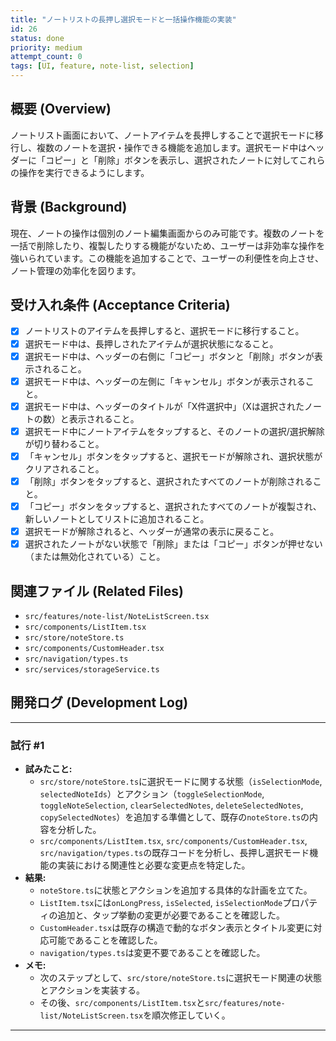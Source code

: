 ```yaml
---
title: "ノートリストの長押し選択モードと一括操作機能の実装"
id: 26
status: done
priority: medium
attempt_count: 0
tags: [UI, feature, note-list, selection]
---
```


## 概要 (Overview)

ノートリスト画面において、ノートアイテムを長押しすることで選択モードに移行し、複数のノートを選択・操作できる機能を追加します。選択モード中はヘッダーに「コピー」と「削除」ボタンを表示し、選択されたノートに対してこれらの操作を実行できるようにします。

## 背景 (Background)

現在、ノートの操作は個別のノート編集画面からのみ可能です。複数のノートを一括で削除したり、複製したりする機能がないため、ユーザーは非効率な操作を強いられています。この機能を追加することで、ユーザーの利便性を向上させ、ノート管理の効率化を図ります。

## 受け入れ条件 (Acceptance Criteria)

- [x] ノートリストのアイテムを長押しすると、選択モードに移行すること。
- [x] 選択モード中は、長押しされたアイテムが選択状態になること。
- [x] 選択モード中は、ヘッダーの右側に「コピー」ボタンと「削除」ボタンが表示されること。
- [x] 選択モード中は、ヘッダーの左側に「キャンセル」ボタンが表示されること。
- [x] 選択モード中は、ヘッダーのタイトルが「X件選択中」（Xは選択されたノートの数）と表示されること。
- [x] 選択モード中にノートアイテムをタップすると、そのノートの選択/選択解除が切り替わること。
- [x] 「キャンセル」ボタンをタップすると、選択モードが解除され、選択状態がクリアされること。
- [x] 「削除」ボタンをタップすると、選択されたすべてのノートが削除されること。
- [x] 「コピー」ボタンをタップすると、選択されたすべてのノートが複製され、新しいノートとしてリストに追加されること。
- [x] 選択モードが解除されると、ヘッダーが通常の表示に戻ること。
- [x] 選択されたノートがない状態で「削除」または「コピー」ボタンが押せない（または無効化されている）こと。

## 関連ファイル (Related Files)

- `src/features/note-list/NoteListScreen.tsx`
- `src/components/ListItem.tsx`
- `src/store/noteStore.ts`
- `src/components/CustomHeader.tsx`
- `src/navigation/types.ts`
- `src/services/storageService.ts`

## 開発ログ (Development Log)

---
### 試行 #1

- **試みたこと:**
    - `src/store/noteStore.ts`に選択モードに関する状態（`isSelectionMode`, `selectedNoteIds`）とアクション（`toggleSelectionMode`, `toggleNoteSelection`, `clearSelectedNotes`, `deleteSelectedNotes`, `copySelectedNotes`）を追加する準備として、既存の`noteStore.ts`の内容を分析した。
    - `src/components/ListItem.tsx`, `src/components/CustomHeader.tsx`, `src/navigation/types.ts`の既存コードを分析し、長押し選択モード機能の実装における関連性と必要な変更点を特定した。
- **結果:**
    - `noteStore.ts`に状態とアクションを追加する具体的な計画を立てた。
    - `ListItem.tsx`には`onLongPress`, `isSelected`, `isSelectionMode`プロパティの追加と、タップ挙動の変更が必要であることを確認した。
    - `CustomHeader.tsx`は既存の構造で動的なボタン表示とタイトル変更に対応可能であることを確認した。
    - `navigation/types.ts`は変更不要であることを確認した。
- **メモ:**
    - 次のステップとして、`src/store/noteStore.ts`に選択モード関連の状態とアクションを実装する。
    - その後、`src/components/ListItem.tsx`と`src/features/note-list/NoteListScreen.tsx`を順次修正していく。

---
